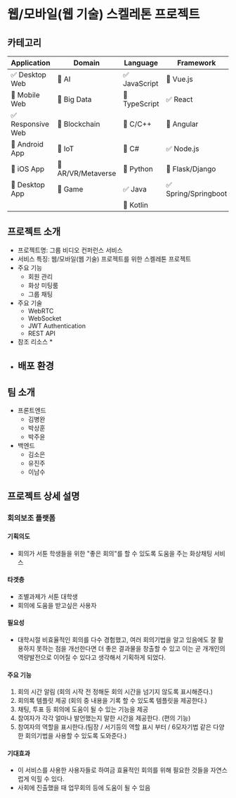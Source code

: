 # 웹/모바일(웹 기술) 스켈레톤 프로젝트

## 카테고리

| Application | Domain | Language | Framework |
| ---- | ---- | ---- | ---- |
| :white_check_mark: Desktop Web | :black_square_button: AI | :white_check_mark: JavaScript | :black_square_button: Vue.js |
| :black_square_button: Mobile Web | :black_square_button: Big Data | :black_square_button: TypeScript | :white_check_mark: React |
| :white_check_mark: Responsive Web | :black_square_button: Blockchain | :black_square_button: C/C++ | :black_square_button: Angular |
| :black_square_button: Android App | :black_square_button: IoT | :black_square_button: C# | :white_check_mark: Node.js |
| :black_square_button: iOS App | :black_square_button: AR/VR/Metaverse | :black_square_button: Python | :black_square_button: Flask/Django |
| :black_square_button: Desktop App | :black_square_button: Game | :white_check_mark: Java | :white_check_mark: Spring/Springboot |
| | | :black_square_button: Kotlin | |



## 프로젝트 소개

* 프로젝트명: 그룹 비디오 컨퍼런스 서비스
* 서비스 특징: 웹/모바일(웹 기술) 프로젝트를 위한 스켈레톤 프로젝트
* 주요 기능
  - 회원 관리
  - 화상 미팅룸
  - 그룹 채팅
* 주요 기술
  - WebRTC
  - WebSocket
  - JWT Authentication
  - REST API
* 참조 리소스
  * 
* 배포 환경
  - 

## 팀 소개
* 프론트엔드
  - 김병완
  - 박상훈
  - 박주윤
* 백엔드
  - 김소은
  - 유진주
  - 이남수



## 프로젝트 상세 설명

### 회의보조 플랫폼

#### 기획의도

- 회의가 서툰 학생들을 위한 "좋은 회의"를 할 수 있도록 도움을 주는 화상채팅 서비스

#### 타겟층

- 조별과제가 서툰 대학생
- 회의에 도움을 받고싶은 사용자

#### 필요성

- 대학시절 비효율적인 회의를 다수 경험했고, 여러 회의기법을 알고 있음에도 잘 활용하지 못하는 점을 개선한다면 더 좋은 결과물을 창출할 수 있고 이는 곧 개개인의 역량발전으로 이어질 수 있다고 생각해서 기획하게 되었다.

#### 주요 기능

1. 회의 시간 알림 (회의 시작 전 정해둔 회의 시간을 넘기지 않도록 표시해준다.)
2. 회의록 템플릿 제공 (회의 중 내용을 기록 할 수 있도록 템플릿을 제공한다.)
3. 채팅, 투표 등 회의에 도움이 될 수 있는 기능을 제공
4. 참여자가 각각 얼마나 발언했는지 말한 시간을 제공한다. (편의 기능)
5. 참여자의 역할을 표시한다.(팀장 / 서기등의 역할 표시 부터 / 6모자기법 같은 다양한 회의기법을 사용할 수 있도록 도와준다.)

#### 기대효과

- 이 서비스를 사용한 사용자들로 하여금 효율적인 회의를 위해 필요한 것들을 자연스럽게 익힐 수 있다.
- 사회에 진출했을 때 업무회의 등에 도움이 될 수 있음
